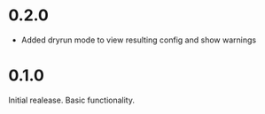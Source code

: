 # 0.2.0
- Added dryrun mode to view resulting config and show warnings

# 0.1.0
Initial realease.
Basic functionality.
